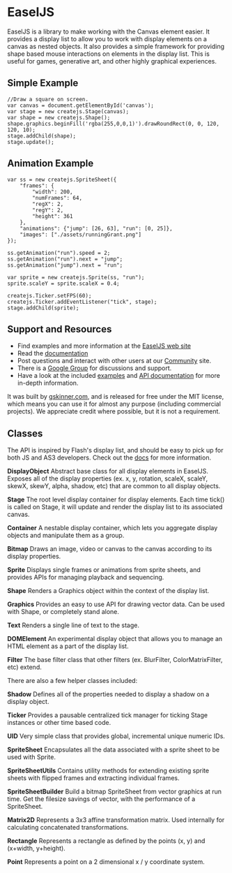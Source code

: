 # EaselJS

EaselJS is a library to make working with the Canvas element easier. It provides a display list to allow you to work with display elements on a canvas as nested objects. It also provides a simple framework for providing shape based mouse interactions on elements in the display list. This is useful for games, generative art, and other highly graphical experiences.

## Simple Example

	//Draw a square on screen.
	var canvas = document.getElementById('canvas');
	var stage = new createjs.Stage(canvas);
	var shape = new createjs.Shape();
	shape.graphics.beginFill('rgba(255,0,0,1)').drawRoundRect(0, 0, 120, 120, 10);
	stage.addChild(shape);
	stage.update();

## Animation Example
	var ss = new createjs.SpriteSheet({
		"frames": {
			"width": 200,
			"numFrames": 64,
			"regX": 2,
			"regY": 2,
			"height": 361
		},
		"animations": {"jump": [26, 63], "run": [0, 25]},
		"images": ["./assets/runningGrant.png"]
	});
	
	ss.getAnimation("run").speed = 2;
	ss.getAnimation("run").next = "jump";
	ss.getAnimation("jump").next = "run";
	
	var sprite = new createjs.Sprite(ss, "run");
	sprite.scaleY = sprite.scaleX = 0.4;
	
	createjs.Ticker.setFPS(60);
	createjs.Ticker.addEventListener("tick", stage);
	stage.addChild(sprite);


## Support and Resources
* Find examples and more information at the [EaselJS web site](http://easeljs.com/)
* Read the [documentation](http://createjs.com/Docs/EaselJS)
* Post questions and interact with other users at our [Community](http://community.createjs.com) site.
* There is a [Google Group](http://groups.google.com/group/createjs-discussion) for discussions and support.
* Have a look at the included [examples](https://github.com/CreateJS/EaselJS/tree/master/examples) and [API documentation](http://createjs.com/Docs/EaselJS/) for more in-depth information.

It was built by [gskinner.com](http://www.gskinner.com), and is released for free under the MIT license, which means you
can use it for almost any purpose (including commercial projects). We appreciate credit where possible, but it is not a requirement.


## Classes

The API is inspired by Flash's display list, and should be easy to pick up for both JS and AS3 developers. Check out the [docs](http://createjs.com/Docs/EaselJS/) for more information.

**DisplayObject**
Abstract base class for all display elements in EaselJS. Exposes all of the display properties (ex. x, y, rotation, scaleX, scaleY, skewX, skewY, alpha, shadow, etc) that are common to all display objects.

**Stage**
The root level display container for display elements. Each time tick() is called on Stage, it will update and render the display list to its associated canvas.

**Container**
A nestable display container, which lets you aggregate display objects and manipulate them as a group.

**Bitmap**
Draws an image, video or canvas to the canvas according to its display properties.

**Sprite**
Displays single frames or animations from sprite sheets, and provides APIs for managing playback and sequencing.

**Shape**
Renders a Graphics object within the context of the display list.

**Graphics**
Provides an easy to use API for drawing vector data. Can be used with Shape, or completely stand alone.

**Text**
Renders a single line of text to the stage.

**DOMElement**
An experimental display object that allows you to manage an HTML element as a part of the display list.

**Filter**
The base filter class that other filters (ex. BlurFilter, ColorMatrixFilter, etc) extend.


There are also a few helper classes included:

**Shadow**
Defines all of the properties needed to display a shadow on a display object.

**Ticker**
Provides a pausable centralized tick manager for ticking Stage instances or other time based code.

**UID**
Very simple class that provides global, incremental unique numeric IDs.

**SpriteSheet**
Encapsulates all the data associated with a sprite sheet to be used with Sprite.

**SpriteSheetUtils**
Contains utility methods for extending existing sprite sheets with flipped frames and extracting individual frames.

**SpriteSheetBuilder**
Build a bitmap SpriteSheet from vector graphics at run time. Get the filesize savings of vector, with the performance
of a SpriteSheet.

**Matrix2D**
Represents a 3x3 affine transformation matrix. Used internally for calculating concatenated transformations.

**Rectangle**
Represents a rectangle as defined by the points (x, y) and (x+width, y+height).

**Point**
Represents a point on a 2 dimensional x / y coordinate system.
